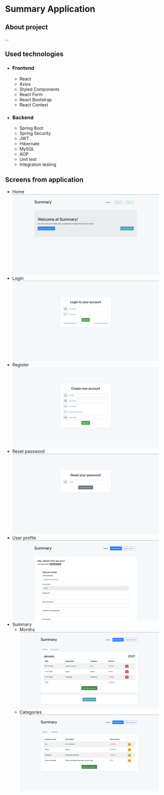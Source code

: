 # Summary Application

## About project 
...

## Used technologies 
* ### Frontend 
  * React
  * Axios
  * Styled Components
  * React Form
  * React Bootstrap 
  * React Context

* ### Backend 
  * Spring Boot 
  * Spring Security 
  * JWT
  * Hibernate 
  * MySQL
  * AOP
  * Unit test
  * Integration testing


## Screens from application
* Home
  ![Home screen](./img/home.png)
* Login
  ![Login screen](./img/login.png)
* Register
  ![Registe screen](./img/create_new_account.png)
* Reset password
  ![Reset password screen](./img/reset_password.png)
* User profile
  ![User profile screen](./img/profile.png)
* Summary
  * Months
    ![Months screen](./img/months.png)
  * Categories 
    ![Categories screen](./img/categories.png)


